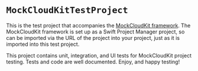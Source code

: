 # ``MockCloudKitTestProject``

This is the test project that accompanies the [MockCloudKit framework](https://github.com/ccavnor/MockCloudKitFramework). The MockCloudKit framework is set up as a Swift Project Manager project, so can be imported via the URL of the project into your project, just as it is imported into this test project.

This project contains unit, integration, and UI tests for MockCloudKit project testing. Tests and code are well documented. Enjoy, and happy testing!
